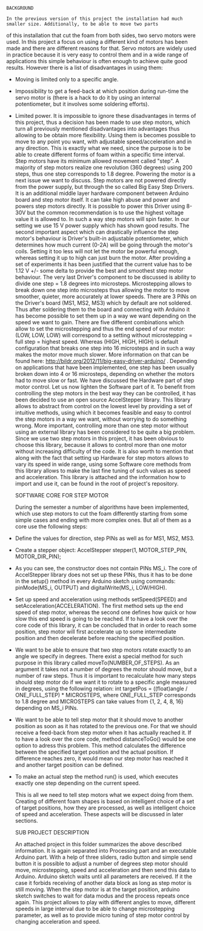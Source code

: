 	BACKGROUND
	
	In the previous version of this project the installation had much smaller size. Additionally, to be able to move two parts
of this installation that cut the foam from both sides, two servo motors were used. In this project a focus on using a
different kind of motors has been made and there are different reasons for that.
	Servo motors are widely used in practice because it is very easy to control them and in a wide range of applications this
simple behaviour is often enough to achieve quite good results. However there is a list of disadvantages in using them:
- Moving is limited only to a specific angle.
- Impossibility to get a feed-back at which position during run-time the servo motor is (there is a hack to do it by using an
  internal potentiometer, but it involves some soldering efforts).
- Limited power.
	It is impossible to ignore these disadvantages in terms of this project, thus a decision has been made to use step motors,
which turn all previously mentioned disadvantages into advantages thus allowing to be obtain more flexibility. Using them is
becomes possible to move to any point you want, with adjustable speed/acceleration and in any direction. This is exactly what
we need, since the purpose is to be able to create different forms of foam within a specific time interval. Step motors have
its minimum allowed movement called "step". A majority of step motors realize one revolution (360 degrees) using 200 steps, thus
one step corresponds to 1.8 degree.
	Powering the motor is a next issue we want to discuss. Step motors are not powered directly from the power supply, but through
the so called Big Easy Step Drivers. It is an additional middle layer hardware component between Arduino board and step motor itself.
It can take high abuse and power and powers step motors directly. It is possible to power this Driver using 8-30V but the common 
recommendation is to use the highest voltage value it is allowed to. In such a way step motors will spin faster. In our setting
we use 15 V power supply which has shown good results. 
	The second important aspect which can drastically influence the step motor's
behaviour is Driver's built-in adjustable potentiometer, which determines how much current (0-2A) will be going through the motor's
coils. Setting it too less will not let the motor be powerful enough, whereas setting it up to high can just burn the motor. After
providing a set of experiments it has been justified that the current value has to be 1.12 V +/- some delta to provide the best and
smoothest step motor behaviour.
	The very last Driver's component to be discussed is ability to divide one step = 1.8 degrees into microsteps. Microstepping
allows to break down one step into microsteps thus allowing the motor to move smoother, quieter, more accurately at lower speeds.
There are 3 PINs on the Driver's board (MS1, MS2, MS3) which by default are not soldered. Thus after soldering them to the board 
and connecting with Arduino it has become possible to set them up in a way we want depending on the speed we want to gain.
There are five different combinations which allow to set the microstepping and thus the end speed of our motor: (LOW, LOW, LOW)
will correspond to a setting without microstepping = full step = highest speed. Whereas (HIGH, HIGH, HIGH) is default configuration
that breaks one step into 16 microsteps and in such a way makes the motor move much slower. More information on that can be found
here: http://bildr.org/2012/11/big-easy-driver-arduino/ . Depending on applications that have been implemented, one step has been
usually broken down into 4 or 16 microsteps, depending on whether the motors had to move slow or fast.
	We have discussed the Hardware part of step motor control. Let us now lighten the Software part of it. To benefit from controlling
the step motors in the best way they can be controlled, it has been decided to use an open source AccelStepper library. This library 
allows to abstract from control on the lowest level by providing a set of intuitive methods, using which it becomes feasible and easy
to control the step motors in a way we want, without worrying to do something wrong. More important, controlling more than one step
motor without using an external library has been considered to be quite a big problem. Since we use two step motors in this project,
it has been obvious to choose this library, because it allows to control more than one motor without increasing difficulty of the
code. It is also worth to mention that along with the fact that setting up Hardware for step motors allows to vary its speed in wide range,
using some Software core methods from this library allows to make the last fine tuning of such values as speed and acceleration. 
This library is attached and the information how to import and use it, can be found in the root of project's repository.
	
	SOFTWARE CORE FOR STEP MOTOR
	
	During the semester a number of algorithms have been implemented, which use step motors to cut the foam differently starting from
some simple cases and ending with more complex ones. But all of them as a core use the following steps:

- Define the values for direction, step PINs as well as for MS1, MS2, MS3.
- Create a stepper object: AccelStepper stepper(1, MOTOR_STEP_PIN, MOTOR_DIR_PIN);
- As you can see, the constructor does not contain PINs MS_i. The core of AccelStepper library does not set up these PINs, thus it has
  to be done in the setup() method in every Arduino sketch using commands: pinMode(MS_i, OUTPUT) and digitalWrite(MS_i, LOW/HIGH).
- Set up speed and acceleration using methods setSpeed(SPEED) and setAcceleration(ACCELERATION). The first method sets up the end speed
  of step motor, whereas the second one defines how quick or how slow this end speed is going to be reached. If to have a look over the core code
  of this library, it can be concluded that in order to reach some position, step motor will first accelerate up to some intermediate position
  and then decelerate before reaching the specified position.
- We want to be able to ensure that two step motors rotate exactly to an angle we specify in degrees. There exist a special method for
  such purpose in this library called moveTo(NUMBER_OF_STEPS). As an argument it takes not a number of degrees the motor should move,
  but a number of raw steps. Thus it is important to recalculate how many steps should step motor do if we want it to rotate to a specific
  angle measured in degrees, using the following relation: int targetPos = ((float)angle / ONE_FULL_STEP) * MICROSTEPS, where ONE_FULL_STEP
  corresponds to 1.8 degree and MICROSTEPS can take values from {1, 2, 4, 8, 16} depending on MS_i PINs.
- We want to be able to tell step motor that it should move to another position as soon as it has rotated to the previous one. For that we
  should receive a feed-back from step motor when it has actually reached it. If to have a look over the core code, method distanceToGo() 
  would be one option to adress this problem. This method calculates the difference between the specified target position and the 
  actual position. If difference reaches zero, it would mean our step motor has reached it and another target position can be defined.
- To make an actual step the method run() is used, which executes exactly one step depending on the current speed.

	This is all we need to tell step motors what we expect doing from them. Creating of different foam shapes is based on intelligent choice
of a set of target positions, how they are processed, as well as intelligent choice of speed and acceleration. These aspects will be discussed in 
later sections.

	SUB PROJECT DESCRIPTION
	
	An attached project in this folder summarizes the above described information. It is again separated into Processing part and an executable
Arduino part. With a help of three sliders, radio button and simple send button it is possible to adjust a number of degrees step motor should move,
microstepping, speed and acceleration and then send this data to Arduino. Arduino sketch waits until all parameters are received. If it the case it 
forbids receiving of another data block as long as step motor is still moving. When the step motor is at the target position, arduino sketch switches
to wait for data modus and the process repeats once again. This project allows to play with different angles to move, different speeds in large interval
due to be able to change microstepping parameter, as well as to provide micro tuning of step motor control by changing acceleration and speed.
	
